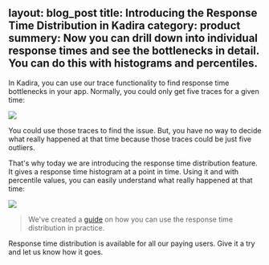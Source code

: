 layout: blog_post
title: Introducing the Response Time Distribution in Kadira
category: product
summery: Now you can drill down into individual response times and see the bottlenecks in detail. You can do this with histograms and percentiles.
---

<img src="https://cldup.com/FdW1xjt7Uo.png" style="display:none" />

In Kadira, you can use our trace functionality to find response time bottlenecks in your app. Normally, you could only get five traces for a given time:

![](https://cldup.com/26PvabpTgO.png)

You could use those traces to find the issue. But, you have no way to decide what really happened at that time because those traces could be just five outliers. 

That's why today we are introducing the response time distribution feature. It gives a response time histogram at a point in time. Using it and with percentile values, you can easily understand what really happened at that time:

![](https://cldup.com/ZFtdLbP046.gif)

> We've created a [guide](/academy/meteor-performance-101/content/debugging-meteor-response-time-bottlenecks) on how you can use the response time distribution in practice. 

Response time distribution is available for all our paying users. Give it a try and let us know how it goes.